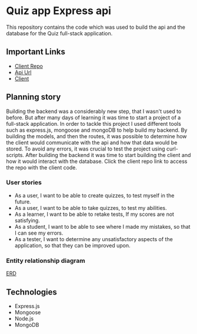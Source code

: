 # Quiz app Express api

This repository contains the code which was used to build the api and the database for the Quiz full-stack application.

## Important Links

- [Client Repo](github.com/guyfredw/quiz-app-client)
- [Api Url](https://fast-scrubland-82016.herokuapp.com/)
- [Client](https://guyfredw.github.io/quiz-app-client/)

## Planning story

Building the backend was a considerably new step, that I wasn't used to before. But after many days of learning it was time to start a project of a full-stack application. In order to tackle this project I used different tools such as express.js, mongoose and mongoDB to help build my backend. By building the models, and then the routes, it was possible to determine how the client would communicate with the api and how that data would be stored. To avoid any errors, it was crucial to test the project using curl-scripts. After building the backend it was time to start building the client and how it would interact with the database. Click the client repo link to access the repo with the client code.

### User stories

- As a user, I want to be able to create quizzes, to test myself in the future.
- As a user, I want to be able to take quizzes, to test my abilities.
- As a learner, I want to be able to retake tests, If my scores are not satisfying.
- As a student, I want to be able to see where I made my mistakes, so that I can see my errors.
- As a tester, I want to determine any unsatisfactory aspects of the application, so that they can be improved upon.

### Entity relationship diagram

[ERD](https://imgur.com/879yqCn)

## Technologies

- Express.js
- Mongoose
- Node.js
- MongoDB
